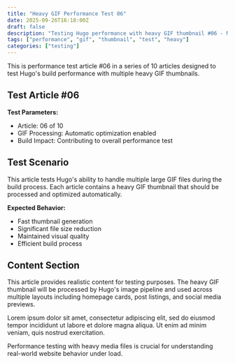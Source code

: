 ```yaml
---
title: "Heavy GIF Performance Test 06"
date: 2025-09-26T16:18:00Z
draft: false
description: "Testing Hugo performance with heavy GIF thumbnail #06 - Multi-MB file test"
tags: ["performance", "gif", "thumbnail", "test", "heavy"]
categories: ["testing"]
---
```


This is performance test article #06 in a series of 10 articles designed to test Hugo's build performance with multiple heavy GIF thumbnails.

## Test Article #06

**Test Parameters:**
- Article: 06 of 10  
- GIF Processing: Automatic optimization enabled
- Build Impact: Contributing to overall performance test

## Test Scenario

This article tests Hugo's ability to handle multiple large GIF files during the build process. Each article contains a heavy GIF thumbnail that should be processed and optimized automatically.

**Expected Behavior:**
- Fast thumbnail generation
- Significant file size reduction  
- Maintained visual quality
- Efficient build process

## Content Section

This article provides realistic content for testing purposes. The heavy GIF thumbnail will be processed by Hugo's image pipeline and used across multiple layouts including homepage cards, post listings, and social media previews.

Lorem ipsum dolor sit amet, consectetur adipiscing elit, sed do eiusmod tempor incididunt ut labore et dolore magna aliqua. Ut enim ad minim veniam, quis nostrud exercitation.

Performance testing with heavy media files is crucial for understanding real-world website behavior under load.
